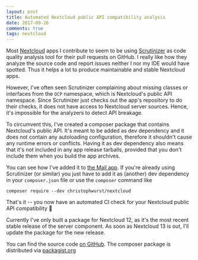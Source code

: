 ```yaml
---
layout: post
title: Automated Nextcloud public API compatibility analysis
date: 2017-09-26
comments: true
tags: nextcloud
---
```


Most [Nextcloud][1] apps I contribute to seem to be using [Scrutinizer][2] as
code quality analysis tool for their pull requests on GitHub. I really like how
they analyze the source code and report issues neither I nor my IDE would have
spotted. Thus it helps a lot to produce maintainable and stable Nextcloud apps.

However, I've often seen Scrutinizer complaining about missing classes or
interfaces from the `OCP` namespace, which is Nextcloud's public API namespace.
Since Scrutinizer just checks out the app's repository to do their checks, it
does not have access to Nextcloud server sources. Hence, it's impossible for
the analyzers to detect API breakage.

To circumvent this, I've created a composer package that contains Nextcloud's
public API. It's meant to be added as dev dependency and it does not contain
any autoloading configuration, therefore it shouldn't cause any runtime errors
or conflicts. Having it as dev dependency also means that it's not included
in any app release tarballs, provided that you don't include them when you
build the app archives.

You can see how I've added it to [the Mail app][3]. If you're already using
Scrutinizer (or similar) you just have to add it as (another) dev dependency
in your `composer.json` file or use the `composer` command like

```
composer require --dev christophwurst/nextcloud
```

That's it -- you now have an automated CI check
for your Nextcloud public API compatibility 🚀

Currently I've only built a package for Nextcloud 12, as it's the most recent
stable release of the server component. As soon as Nextcloud 13 is out, I'll
update the package for the new release.

You can find the source code [on GitHub][4]. The composer package is
distributed via [packagist.org][5]

[1]: https://nextcloud.com/
[2]: https://scrutinizer-ci.com/
[3]: https://github.com/nextcloud/mail/pull/539
[4]: https://github.com/ChristophWurst/nextcloud_composer
[5]: https://packagist.org/packages/christophwurst/nextcloud
